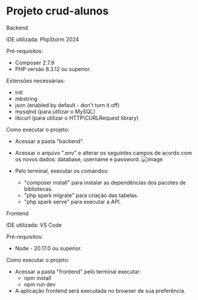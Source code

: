 ﻿# Projeto crud-alunos

Backend

IDE utilizada: PhpStorm 2024

Pré-requisitos:
- Composer 2.7.9
- PHP versão 8.3.12 ou superior.

Extensões necessárias:
- intl
- mbstring
- json (enabled by default - don't turn it off)
- mysqlnd (para utilizar o MySQL)
- libcurl (para utilizar o HTTP\CURLRequest library)

Como executar o projeto:
- Acessar a pasta "backend".
- Acessar o arquivo ".env" e alterar os seguintes campos de acordo com os novos dados: database, username e password.
![image](https://github.com/user-attachments/assets/2821788f-e020-4280-bf97-e9c4d2c53a23)

- Pelo terminal, executar os comandos:
  - "composer install" para instalar as dependências dos pacotes de bibliotecas.
  - "php spark migrate" para criação das tabelas.
  - "php spark serve" para executar a API.



Frontend

IDE utilizada: VS Code

Pré-requisitos:
- Node - 20.17.0 ou superior.

Como executar o projeto:
- Acessar a pasta "frontend" pelo terminal executar:
  - npm install
  - npm run dev
- A aplicação frontend será executada no browser de sua preferência.
